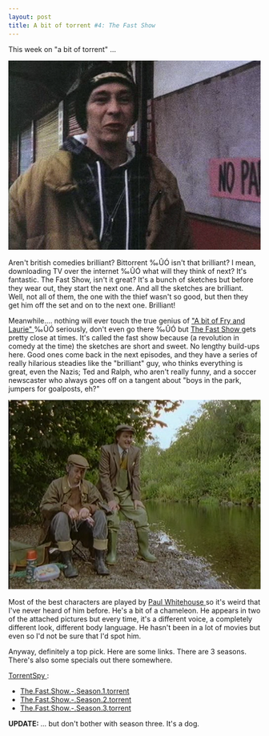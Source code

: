 ```yaml
---
layout: post
title: A bit of torrent #4: The Fast Show
---
```

<p>This week on "a bit of torrent" ... </p><img src="/weblog/images/2006/fast_show-fantastic.png" alt="fast show" /><p>Aren't british comedies brilliant? Bittorrent ‰ÛÓ isn't that brilliant? I mean, downloading TV over the internet ‰ÛÓ what will they think of next? It's fantastic. The Fast Show, isn't it great? It's a bunch of sketches but before they wear out, they start the next one. And all the sketches are brilliant. Well, not all of them, the one with the thief wasn't so good, but then they get him off the set and on to the next one. Brilliant! </p><p>Meanwhile.... nothing will ever touch the true genius of <a href="/weblog/2006/01/17">"A bit of Fry and Laurie" </a>‰ÛÓ&#160;seriously, don't even go there ‰ÛÓ&nbsp;but <a href="http://www.bbc.co.uk/comedy/fastshow/">The Fast Show </a>gets pretty close at times. It's called the fast show because (a revolution in comedy at the time) the sketches are short and sweet. No lengthy build-ups here. Good ones come back in the next episodes, and they have a series of really hilarious steadies like the "brilliant" guy, who thinks everything is great, even the Nazis; Ted and Ralph, who aren't really funny, and a soccer newscaster who always goes off on a tangent about "boys in the park, jumpers for goalposts, eh?" </p><img src="/weblog/images/2006/fast_show-ted_and_ralph.png" alt="fast show" /><p>Most of the best characters are played by <a href="http://www.imdb.com/name/nm0925768/">Paul </a><a href="http://en.wikipedia.org/wiki/Paul_Whitehouse">Whitehouse </a>so it's weird that I've never heard of him before. He's a bit of a chameleon. He appears in two of the attached pictures but every time, it's a different voice, a completely different look, different body language. He hasn't been in a lot of movies but even so I'd not be sure that I'd spot him. </p><p>Anyway, definitely a top pick. Here are some links. There are 3 seasons. There's also some specials out there somewhere. </p><p><a href="http://www.torrentspy.com/">TorrentSpy </a>: </p><ul><li><a href="http://www.torrentspy.com/download.asp?id=39250">The.Fast.Show.-.Season.1.torrent </a></li><li><a href="http://www.torrentspy.com/download.asp?id=39251">The.Fast.Show.-.Season.2.torrent </a></li><li><a href="http://www.torrentspy.com/download.asp?id=39252">The.Fast.Show.-.Season.3.torrent </a></li></ul><p><strong>UPDATE: </strong>... but don't bother with season three. It's a dog. </p>
